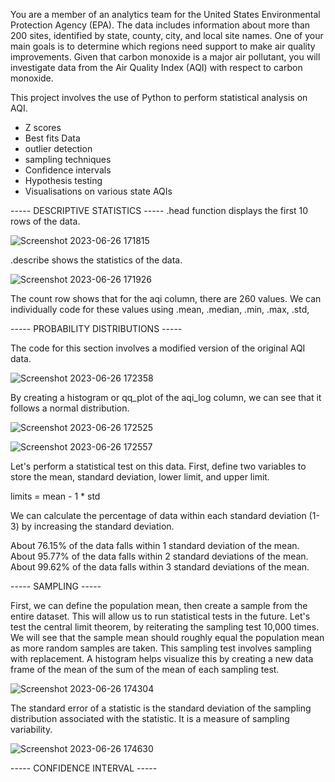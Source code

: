 You are a member of an analytics team for the United States Environmental Protection Agency (EPA). The data includes information about more than 200 sites, identified by state, county, city, and local site names. One of your main goals is to determine which regions need support to make air quality improvements. Given that carbon monoxide is a major air pollutant, you will investigate data from the Air Quality Index (AQI) with respect to carbon monoxide.

This project involves the use of Python to perform statistical analysis on AQI.

- Z scores
- Best fits Data
- outlier detection
- sampling techniques
- Confidence intervals
- Hypothesis testing
- Visualisations on various state AQIs


----- DESCRIPTIVE STATISTICS -----
.head function displays the first 10 rows of the data.

![Screenshot 2023-06-26 171815](https://github.com/0xDylanLim/Python-Project-Statistical-Analysis-on-Air-Quality-Pollution/assets/98394792/aaaca5c5-be64-4352-b69c-7cf387aa2c68)

.describe shows the statistics of the data.

![Screenshot 2023-06-26 171926](https://github.com/0xDylanLim/Python-Project-Statistical-Analysis-on-Air-Quality-Pollution/assets/98394792/a7dc1dfb-cfe2-4747-81b8-25e2303d3c6b)

The count row shows that for the aqi column, there are 260 values. We can individually code for these values using .mean, .median, .min, .max, .std, 

----- PROBABILITY DISTRIBUTIONS -----

The code for this section involves a modified version of the original AQI data.

![Screenshot 2023-06-26 172358](https://github.com/0xDylanLim/Python-Project-Statistical-Analysis-on-Air-Quality-Pollution/assets/98394792/88c253ca-ec59-4754-b1cb-9d7288bff88a)

By creating a histogram or qq_plot of the aqi_log column, we can see that it follows a normal distribution.

![Screenshot 2023-06-26 172525](https://github.com/0xDylanLim/Python-Project-Statistical-Analysis-on-Air-Quality-Pollution/assets/98394792/51bc0e88-49e0-43dc-a855-4317c92ea5c2)

![Screenshot 2023-06-26 172557](https://github.com/0xDylanLim/Python-Project-Statistical-Analysis-on-Air-Quality-Pollution/assets/98394792/ddc9788f-7ad8-4e99-90e8-b691659c9805)

Let's perform a statistical test on this data. First, define two variables to store the mean, standard deviation, lower limit, and upper limit.

limits = mean - 1 * std

We can calculate the percentage of data within each standard deviation (1-3) by increasing the standard deviation.

About 76.15% of the data falls within 1 standard deviation of the mean.
About 95.77% of the data falls within 2 standard deviations of the mean.
About 99.62% of the data falls within 3 standard deviations of the mean.

----- SAMPLING -----

First, we can define the population mean, then create a sample from the entire dataset. This will allow us to run statistical tests in the future. Let's test the central limit theorem, by reiterating the sampling test 10,000 times. We will see that the sample mean should roughly equal the population mean as more random samples are taken. This sampling test involves sampling with replacement. A histogram helps visualize this by creating a new data frame of the mean of the sum of the mean of each sampling test.

![Screenshot 2023-06-26 174304](https://github.com/0xDylanLim/Python-Project-Statistical-Analysis-on-Air-Quality-Pollution/assets/98394792/4f568ef7-6137-4e18-9ebe-bdc0a73205d1)

The standard error of a statistic is the standard deviation of the sampling distribution associated with the statistic. It is a measure of sampling variability.

![Screenshot 2023-06-26 174630](https://github.com/0xDylanLim/Python-Project-Statistical-Analysis-on-Air-Quality-Pollution/assets/98394792/456e0b85-9c8d-492f-99cc-e10ac416d843)

----- CONFIDENCE INTERVAL -----




















